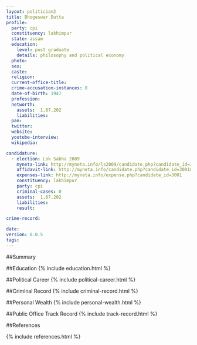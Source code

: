 ```yaml
---
layout: politician2
title: Bhogeswar Dutta
profile: 
  party: cpi
  constituency: lakhimpur
  state: assam
  education: 
    level: post graduate
    details: philosophy and political economy
  photo: 
  sex: 
  caste: 
  religion: 
  current-office-title: 
  crime-accusation-instances: 0
  date-of-birth: 1947
  profession: 
  networth: 
    assets:  1,67,202
    liabilities: 
  pan: 
  twitter: 
  website: 
  youtube-interview: 
  wikipedia: 

candidature: 
  - election: Lok Sabha 2009
    myneta-link: http://myneta.info/ls2009/candidate.php?candidate_id=3001
    affidavit-link: http://myneta.info/candidate.php?candidate_id=3001&scan=original
    expenses-link: http://myneta.info/expense.php?candidate_id=3001
    constituency: lakhimpur 
    party: cpi
    criminal-cases: 0
    assets:  1,67,202
    liabilities: 
    result:  

crime-record: 

date: 
version: 0.0.5
tags: 
---
```

##Summary


##Education
{% include education.html %}


##Political Career
{% include political-career.html %}


##Criminal Record
{% include criminal-record.html %}


##Personal Wealth
{% include personal-wealth.html %}


##Public Office Track Record
{% include track-record.html %}


##References


{% include references.html %}